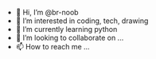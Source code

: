 - 👋 Hi, I’m @br-noob
- 👀 I’m interested in coding, tech, drawing 
- 🌱 I’m currently learning python 
- 💞️ I’m looking to collaborate on ... 
- 📫 How to reach me ...

<!---
br-noob/br-noob is a ✨ special ✨ repository because its `README.md` (this file) appears on your GitHub profile.
You can click the Preview link to take a look at your changes.
--->
